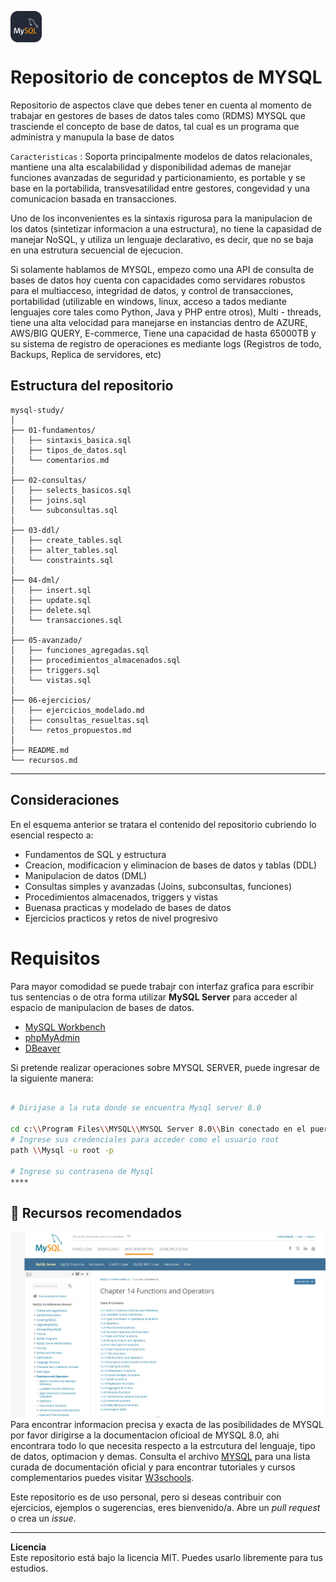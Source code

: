 <a href ="." target="blank"><img align="center" src="https://github.com/tandpfun/skill-icons/blob/main/icons/MySQL-Dark.svg/" alt="icon_mysql" height="50" width="50" 
/></a> 
# Repositorio de conceptos de MYSQL

Repositorio de aspectos clave que debes tener en cuenta al momento de trabajar en gestores de bases de datos tales como (RDMS) MYSQL que trasciende el concepto de base de datos, tal cual es un programa que administra y manupula la base de datos

`Caracteristicas` : Soporta principalmente modelos de datos relacionales, mantiene una alta escalabilidad y disponibilidad ademas de manejar funciones avanzadas de seguridad y particionamiento, es portable y se base en la portabilida, transvesatilidad entre gestores, congevidad y una comunicacion basada en transacciones.

Uno de los inconvenientes es la sintaxis rigurosa para la manipulacion de los datos (sintetizar informacion a una estructura), no tiene la capasidad de manejar NoSQL, y utiliza un lenguaje declarativo, es decir, que no se baja en una estrutura secuencial de ejecucion.

Si solamente hablamos de MYSQL, empezo como una API de consulta de bases de datos hoy cuenta con capacidades como servidares robustos para el multiacceso, integridad de datos, y control de transacciones, portabilidad (utilizable en windows, linux, acceso a tados mediante lenguajes core tales como Python, Java y PHP entre otros), Multi - threads, tiene una alta velocidad para manejarse en instancias dentro de AZURE, AWS/BIG QUERY, E-commerce, Tiene una capacidad de hasta 65000TB y su sistema de registro de operaciones es mediante logs (Registros de todo, Backups, Replica de servidores, etc)

## Estructura del repositorio

```
mysql-study/
│
├── 01-fundamentos/
│   ├── sintaxis_basica.sql
│   ├── tipos_de_datos.sql
│   └── comentarios.md
│
├── 02-consultas/
│   ├── selects_basicos.sql
│   ├── joins.sql
│   └── subconsultas.sql
│
├── 03-ddl/
│   ├── create_tables.sql
│   ├── alter_tables.sql
│   └── constraints.sql
│
├── 04-dml/
│   ├── insert.sql
│   ├── update.sql
│   ├── delete.sql
│   └── transacciones.sql
│
├── 05-avanzado/
│   ├── funciones_agregadas.sql
│   ├── procedimientos_almacenados.sql
│   ├── triggers.sql
│   └── vistas.sql
│
├── 06-ejercicios/
│   ├── ejercicios_modelado.md
│   ├── consultas_resueltas.sql
│   └── retos_propuestos.md
│
├── README.md
└── recursos.md
```

----
## Consideraciones
En el esquema anterior se tratara el contenido del repositorio cubriendo lo esencial respecto a:
- Fundamentos de SQL y estructura
- Creacion, modificacion y eliminacion de bases de datos y tablas (DDL)
- Manipulacion de datos (DML)
- Consultas simples y avanzadas (Joins, subconsultas, funciones)
- Procedimientos almacenados, triggers y vistas
- Buenasa practicas y modelado de bases de datos
- Ejercicios practicos y retos de nivel progresivo
  
# Requisitos
Para mayor comodidad se puede trabajr con interfaz grafica para escribir tus sentencias o de otra forma utilizar **MySQL Server** para acceder al espacio de manipulacion de bases de datos.

  - [MySQL Workbench](https://www.mysql.com/products/workbench/)
  - [phpMyAdmin](https://www.phpmyadmin.net/)
  - [DBeaver](https://dbeaver.io/download/)

Si pretende realizar operaciones sobre MYSQL SERVER, puede ingresar de la siguiente manera:
```bash

# Dirijase a la ruta donde se encuentra Mysql server 8.0

cd c:\\Program Files\\MYSQL\\MYSQL Server 8.0\\Bin conectado en el puerto 3306 
# Ingrese sus credenciales para acceder como el usuario root
path \\Mysql -u root -p

# Ingrese su contrasena de Mysql
****
```

## 🧠 Recursos recomendados
![MYSQL](DocumentaciON_oficial.png)
Para encontrar informacion precisa y exacta de las posibilidades de MYSQL por favor dirigirse a la documentacion oficioal de MYSQL 8.0, ahi encontrara todo lo que necesita respecto a la estrcutura del lenguaje, tipo de datos, optimacion y demas.
Consulta el archivo [MYSQL](https://dev.mysql.com/doc/refman/8.4/en/functions.html) para una lista curada de documentación oficial y para encontrar  tutoriales y cursos complementarios puedes visitar [W3schools](https://www.w3schools.com/mysql/default.asp).

Este repositorio es de uso personal, pero si deseas contribuir con ejercicios, ejemplos o sugerencias, eres bienvenido/a. Abre un *pull request* o crea un *issue*.

---

**Licencia**  
Este repositorio está bajo la licencia MIT. Puedes usarlo libremente para tus estudios.

